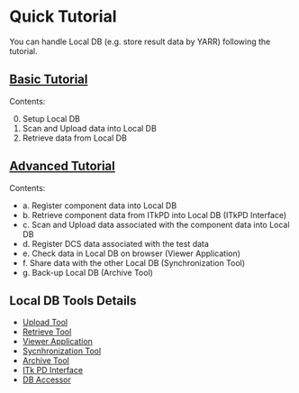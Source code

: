 # Quick Tutorial

You can handle Local DB (e.g. store result data by YARR) following the tutorial.

## [Basic Tutorial](basic-tutorial.md)

Contents:

0. Setup Local DB
1. Scan and Upload data into Local DB
2. Retrieve data from Local DB

## [Advanced Tutorial](advanced-tutorial.md)

Contents:

- a. Register component data into Local DB
- b. Retrieve component data from ITkPD into Local DB (ITkPD Interface)
- c. Scan and Upload data associated with the component data into Local DB
- d. Register DCS data associated with the test data
- e. Check data in Local DB on browser (Viewer Application)
- f. Share data with the other Local DB (Synchronization Tool)
- g. Back-up Local DB (Archive Tool)

## Local DB Tools Details

- [Upload Tool](upload.md)
- [Retrieve Tool](retrieve.md)
- [Viewer Application](viewer.md)
- [Sycnhronization Tool](sync.md)
- [Archive Tool](archive.md)
- [ITk PD Interface](itkpd-interface.md)
- [DB Accessor](accessor.md)
